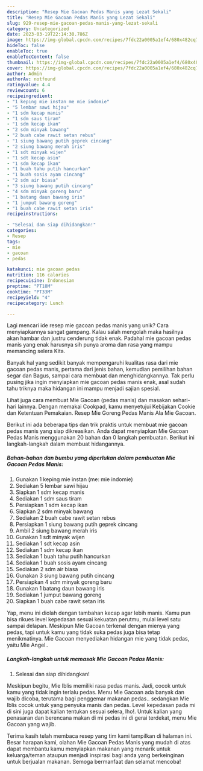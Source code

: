 ```yaml
---
description: "Resep Mie Gacoan Pedas Manis yang Lezat Sekali"
title: "Resep Mie Gacoan Pedas Manis yang Lezat Sekali"
slug: 929-resep-mie-gacoan-pedas-manis-yang-lezat-sekali
category: Uncategorized
date: 2023-03-19T22:14:30.786Z
image: https://img-global.cpcdn.com/recipes/7fdc22a0005a1ef4/680x482cq70/mie-gacoan-pedas-manis-foto-resep-utama.jpg
hideToc: false
enableToc: true
enableTocContent: false
thumbnail: https://img-global.cpcdn.com/recipes/7fdc22a0005a1ef4/680x482cq70/mie-gacoan-pedas-manis-foto-resep-utama.jpg
cover: https://img-global.cpcdn.com/recipes/7fdc22a0005a1ef4/680x482cq70/mie-gacoan-pedas-manis-foto-resep-utama.jpg
author: Admin
authorAv: notfound
ratingvalue: 4.4
reviewcount: 6
recipeingredient:
- "1 keping mie instan me mie indomie"
- "5 lembar sawi hijau"
- "1 sdm kecap manis"
- "1 sdm saus tiram"
- "1 sdm kecap ikan"
- "2 sdm minyak bawang"
- "2 buah cabe rawit setan rebus"
- "1 siung bawang putih geprek cincang"
- "2 siung bawang merah iris"
- "1 sdt minyak wijen"
- "1 sdt kecap asin"
- "1 sdm kecap ikan"
- "1 buah tahu putih hancurkan"
- "1 buah sosis ayam cincang"
- "2 sdm air biasa"
- "3 siung bawang putih cincang"
- "4 sdm minyak goreng baru"
- "1 batang daun bawang iris"
- "1 jumput bawang goreng"
- "1 buah cabe rawit setan iris"
recipeinstructions:

- "Selesai dan siap dihidangkan!"
categories:
- Resep
tags:
- mie
- gacoan
- pedas

katakunci: mie gacoan pedas 
nutrition: 116 calories
recipecuisine: Indonesian
preptime: "PT18M"
cooktime: "PT33M"
recipeyield: "4"
recipecategory: Lunch

---
```





Lagi mencari ide resep mie gacoan pedas manis yang unik? Cara menyiapkannya sangat gampang. Kalau salah mengolah maka hasilnya akan hambar dan justru cenderung tidak enak. Padahal mie gacoan pedas manis yang enak harusnya sih punya aroma dan rasa yang mampu memancing selera Kita.





Banyak hal yang sedikit banyak mempengaruhi kualitas rasa dari mie gacoan pedas manis, pertama dari jenis bahan, kemudian pemilihan bahan segar dan Bagus, sampai cara membuat dan menghidangkannya. Tak perlu pusing jika ingin menyiapkan mie gacoan pedas manis enak,      asal sudah tahu triknya maka hidangan ini mampu menjadi sajian spesial.














Lihat juga cara membuat Mie Gacoan (pedas manis) dan masakan sehari-hari lainnya. Dengan memakai Cookpad, kamu menyetujui Kebijakan Cookie dan Ketentuan Pemakaian. Resep Mie Goreng Pedas Manis Ala Mie Gacoan.






Berikut ini ada beberapa tips dan trik praktis untuk membuat mie gacoan pedas manis yang siap dikreasikan. Anda dapat menyiapkan Mie Gacoan Pedas Manis menggunakan 20 bahan dan 0 langkah pembuatan. Berikut ini langkah-langkah dalam membuat hidangannya.

<!--inarticleads1-->

##### Bahan-bahan dan bumbu yang diperlukan dalam pembuatan Mie Gacoan Pedas Manis:

1. Gunakan 1 keping mie instan (me: mie indomie)
1. Sediakan 5 lembar sawi hijau
1. Siapkan 1 sdm kecap manis
1. Sediakan 1 sdm saus tiram
1. Persiapkan 1 sdm kecap ikan
1. Siapkan 2 sdm minyak bawang
1. Sediakan 2 buah cabe rawit setan rebus
1. Persiapkan 1 siung bawang putih geprek cincang
1. Ambil 2 siung bawang merah iris
1. Gunakan 1 sdt minyak wijen
1. Sediakan 1 sdt kecap asin
1. Sediakan 1 sdm kecap ikan
1. Sediakan 1 buah tahu putih hancurkan
1. Sediakan 1 buah sosis ayam cincang
1. Sediakan 2 sdm air biasa
1. Gunakan 3 siung bawang putih cincang
1. Persiapkan 4 sdm minyak goreng baru
1. Gunakan 1 batang daun bawang iris
1. Sediakan 1 jumput bawang goreng
1. Siapkan 1 buah cabe rawit setan iris


Yap, menu ini diolah dengan tambahan kecap agar lebih manis. Kamu pun bisa rikues level kepedasan sesuai kekuatan perutmu, mulai level satu sampai delapan. Meskipun Mie Gacoan terkenal dengan mienya yang pedas, tapi untuk kamu yang tidak suka pedas juga bisa tetap menikmatinya. Mie Gacoan menyediakan hidangan mie yang tidak pedas, yaitu Mie Angel.. 

<!--inarticleads2-->

##### Langkah-langkah untuk memasak Mie Gacoan Pedas Manis:


1. Selesai dan siap dihidangkan!

Meskipun begitu, Mie Iblis memiliki rasa pedas manis. Jadi, cocok untuk kamu yang tidak ingin terlalu pedas. Menu Mie Gacoan ada banyak dan wajib dicoba, terutama bagi penggemar makanan pedas.. sedangkan Mie Iblis cocok untuk yang penyuka manis dan pedas. Level kepedasan pada mi di sini juga dapat kalian tentukan sesuai selera, lho!. Untuk kalian yang penasaran dan berencana makan di mi pedas ini di gerai terdekat, menu Mie Gacoan yang wajib. 

Terima kasih telah membaca resep yang tim kami tampilkan di halaman ini. Besar harapan kami, olahan Mie Gacoan Pedas Manis yang mudah di atas dapat membantu kamu menyiapkan makanan yang menarik untuk keluarga/teman ataupun menjadi inspirasi bagi anda yang berkeinginan untuk berjualan makanan. Semoga bermanfaat dan selamat mencoba!
